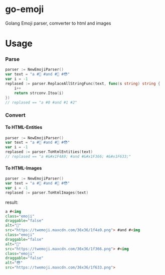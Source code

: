 # go-emoji
Golang Emoji parser, comverter to html and images

# Usage

### Parse

```go
parser := NewEmojiParser()
var text = "a #💩 #and #🍦 #😳"
var i = -1
replased := parser.ReplaceAllStringFunc(text, func(s string) string {
	i++
	return strconv.Itoa(i)
})
// replased == "a #0 #and #1 #2"
```

### Convert

#### To HTML-Entities

```go
parser := NewEmojiParser()
var text = "a #💩 #and #🍦 #😳"
var i = -1
replased := parser.ToHtmlEntities(text)
// replased == "a #&#x1F4A9; #and #&#x1F366; #&#x1F633;"
```

#### To HTML-Images

```go
parser := NewEmojiParser()
var text = "a #💩 #and #🍦 #😳"
var i = -1
replased := parser.ToHtmlImages(text)
```
result:
```html
a #<img
class="emoji"
draggable="false"
alt="💩"
src="https://twemoji.maxcdn.com/36x36/1f4a9.png"> #and #<img
class="emoji"
draggable="false"
alt="🍦"
src="https://twemoji.maxcdn.com/36x36/1f366.png"> #<img
class="emoji"
draggable="false"
alt="😳"
src="https://twemoji.maxcdn.com/36x36/1f633.png">
```

